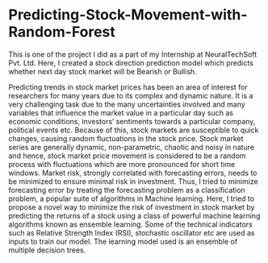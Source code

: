 # Predicting-Stock-Movement-with-Random-Forest
This is one of the project I did as a part of my Internship at NeuralTechSoft Pvt. Ltd. Here, I created a stock direction prediction model which predicts whether next day stock market will be Bearish or Bullish.

Predicting trends in stock market prices has been an area of interest for researchers for many years due to its complex and dynamic nature. It is a very challenging task due to the many uncertainties involved and many variables that influence the market value in a particular day such as economic conditions, investors’ sentiments towards a particular company, political events etc. Because of this, stock markets are susceptible to quick changes, causing random fluctuations in the stock price. Stock market series are generally dynamic, non-parametric, chaotic and noisy in nature and hence, stock market price movement is considered to be a random process with fluctuations which are more pronounced for short time windows. Market risk, strongly correlated with forecasting errors, needs to be minimized to ensure minimal risk in investment. Thus, I tried to minimize forecasting error by treating the forecasting problem as a classification problem, a popular suite of algorithms in Machine learning. 
Here, I tried to propose a novel way to minimize the risk of investment in stock market by predicting the returns of a stock using a class of powerful machine learning algorithms known as ensemble learning. Some of the technical indicators such as Relative Strength Index (RSI), stochastic oscillator etc are used as inputs to train our model. The learning model used is an ensemble of multiple decision trees. 
